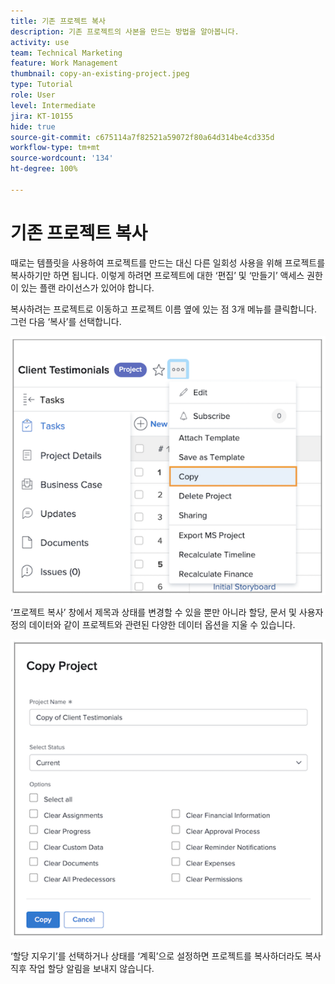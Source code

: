 ```yaml
---
title: 기존 프로젝트 복사
description: 기존 프로젝트의 사본을 만드는 방법을 알아봅니다.
activity: use
team: Technical Marketing
feature: Work Management
thumbnail: copy-an-existing-project.jpeg
type: Tutorial
role: User
level: Intermediate
jira: KT-10155
hide: true
source-git-commit: c675114a7f82521a59072f80a64d314be4cd335d
workflow-type: tm+mt
source-wordcount: '134'
ht-degree: 100%

---
```


# 기존 프로젝트 복사

때로는 템플릿을 사용하여 프로젝트를 만드는 대신 다른 일회성 사용을 위해 프로젝트를 복사하기만 하면 됩니다. 이렇게 하려면 프로젝트에 대한 ‘편집’ 및 ‘만들기’ 액세스 권한이 있는 플랜 라이선스가 있어야 합니다.

복사하려는 프로젝트로 이동하고 프로젝트 이름 옆에 있는 점 3개 메뉴를 클릭합니다. 그런 다음 ‘복사’를 선택합니다.

![프로젝트 메뉴 옵션 복사](assets/copy-existing-01.png)

‘프로젝트 복사’ 창에서 제목과 상태를 변경할 수 있을 뿐만 아니라 할당, 문서 및 사용자 정의 데이터와 같이 프로젝트와 관련된 다양한 데이터 옵션을 지울 수 있습니다.

![프로젝트 옵션 복사](assets/copy-existing-02.png)


‘할당 지우기’를 선택하거나 상태를 ‘계획’으로 설정하면 프로젝트를 복사하더라도 복사 직후 작업 할당 알림을 보내지 않습니다.
